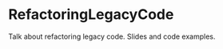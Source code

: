 RefactoringLegacyCode
=====================

Talk about refactoring legacy code. Slides and code examples.